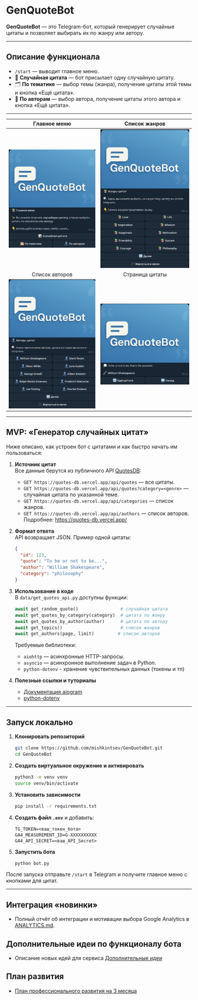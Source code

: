 # GenQuoteBot

**GenQuoteBot** — это Telegram-бот, который генерирует случайные цитаты и позволяет выбирать их по жанру или автору.

---
## Описание функционала

- `/start` — выводит главное меню.
- 🎲 **Случайная цитата** — бот присылает одну случайную цитату.
- 🗂️ **По тематике** — выбор темы (жанра), получение цитаты этой темы и кнопка «Ещё цитата».
- 👤 **По авторам** — выбор автора, получение цитаты этого автора и кнопка «Ещё цитата».

---
|               Главное меню               |              Список жанров              |
|:----------------------------------------:|:---------------------------------------:|
| ![](bot/assets/images/start-screen.png)  | ![](bot/assets/images/genre-screen.png) |
|              Список авторов              |             Страница цитаты             |
| ![](bot/assets/images/author-screen.png) | ![](bot/assets/images/quote-screen.png) |
---
## MVP: «Генератор случайных цитат»

Ниже описано, как устроен бот с цитатами и как быстро начать им пользоваться:

1. **Источник цитат**  
   Все данные берутся из публичного API [QuotesDB](https://quotes-db.vercel.app):
   - `GET https://quotes-db.vercel.app/api/quotes` — все цитаты.
   - `GET https://quotes-db.vercel.app/api/quotes?category=<genre>` — случайная цитата по указанной теме.
   - `GET https://quotes-db.vercel.app/api/categories` — список жанров.
   - `GET https://quotes-db.vercel.app/api/authors` — список авторов.  
   Подробнее: https://quotes-db.vercel.app/

2. **Формат ответа**  
   API возвращает JSON. Пример одной цитаты:
   ```json
   {
     "id": 123,
     "quote": "To be or not to be...",
     "author": "William Shakespeare",
     "category": "philosophy"
   }
   ```

3. **Использование в коде**  
   В `data/get_quotes_api.py` доступны функции:
   ```python
   await get_random_quote()                # случайная цитата
   await get_quotes_by_category(category)  # цитата по жанру
   await get_quotes_by_author(author)      # цитата по автору
   await get_topics()                      # список жанров
   await get_authors(page, limit)         # список авторов
   ```
   Требуемые библиотеки:
   - `aiohttp` — асинхронные HTTP-запросы.
   - `asyncio` — асинхронное выполнение задач в Python.
   - `python-dotenv` - хранение чувствительных данных (токены и тп)


4. **Полезные ссылки и туториалы**  
   - [Документация aiogram](https://docs.aiogram.dev)  
   - [python-dotenv](https://github.com/theskumar/python-dotenv)

---

## Запуск локально

1. **Клонировать репозиторий**
   ```bash
   git clone https://github.com/mishkintsev/GenQuoteBot.git
   cd GenQuoteBot
   ```

2. **Создать виртуальное окружение и активировать**
   ```bash
   python3 -m venv venv
   source venv/bin/activate
   ```

3. **Установить зависимости**
   ```bash
   pip install -r requirements.txt
   ```

4. **Создать файл `.env`** и добавить:
   ```dotenv
   TG_TOKEN=<ваш_токен_бота>
   GA4_MEASUREMENT_ID=G-XXXXXXXXXX
   GA4_API_SECRET=<ваш_API_Secret>
   ```

5. **Запустить бота**
   ```bash
   python bot.py
   ```

После запуска отправьте `/start` в Telegram и получите главное меню с кнопками для цитат.

---

## Интеграция «новинки»

- Полный отчёт об интеграции и мотивации выбора Google Analytics в [ANALYTICS.md](README_ANALYTICS.md).


## Дополнительные идеи по функционалу бота

- Описание новых идей для сервиса [Дополнительные идеи](README_IDEAS.md)


## План развития

- [План профессионального развития на 3 месяца](README_EDU.md)